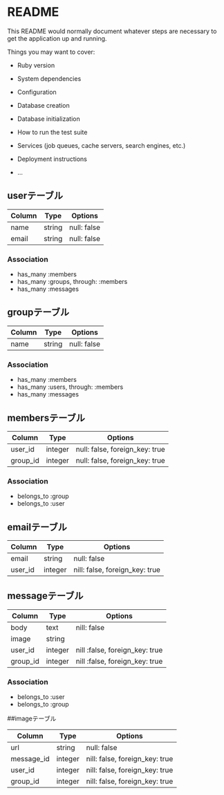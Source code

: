 # README

This README would normally document whatever steps are necessary to get the
application up and running.

Things you may want to cover:

* Ruby version

* System dependencies

* Configuration

* Database creation

* Database initialization

* How to run the test suite

* Services (job queues, cache servers, search engines, etc.)

* Deployment instructions

* ...

## userテーブル

|Column|Type|Options|
|------|----|-------|
|name|string|null: false|
|email|string|null: false|

### Association

- has_many :members
- has_many :groups, through: :members
- has_many :messages

## groupテーブル

|Column|Type|Options|
|------|----|-------|
|name|string|null: false|

### Association

- has_many :members
- has_many :users, through: :members
- has_many :messages

## membersテーブル

|Column|Type|Options|
|------|----|-------|
|user_id|integer|null: false, foreign_key: true|
|group_id|integer|null: false, foreign_key: true|

### Association
- belongs_to :group
- belongs_to :user

## emailテーブル

|Column|Type|Options|
|------|----|-------|
|email|string|null: false|
|user_id|integer|nill: false, foreign_key: true|

## messageテーブル

|Column|Type|Options|
|------|----|-------|
|body|text|nill: false|
|image|string||
|user_id|integer|nill :false, foreign_key: true|
|group_id|integer|nill :false, foreign_key: true|

### Association

- belongs_to :user
- belongs_to :group

##imageテーブル

|Column|Type|Options|
|------|----|-------|
|url|string|null: false|
|message_id|integer|nill: false, foreign_key: true|
|user_id|integer|nill: false, foreign_key: true|
|group_id|integer|nill: false, foreign_key: true|
